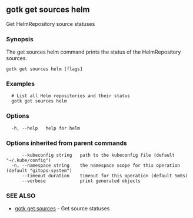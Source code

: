 ## gotk get sources helm

Get HelmRepository source statuses

### Synopsis

The get sources helm command prints the status of the HelmRepository sources.

```
gotk get sources helm [flags]
```

### Examples

```
  # List all Helm repositories and their status
  gotk get sources helm

```

### Options

```
  -h, --help   help for helm
```

### Options inherited from parent commands

```
      --kubeconfig string   path to the kubeconfig file (default "~/.kube/config")
  -n, --namespace string    the namespace scope for this operation (default "gitops-system")
      --timeout duration    timeout for this operation (default 5m0s)
      --verbose             print generated objects
```

### SEE ALSO

* [gotk get sources](gotk_get_sources.md)	 - Get source statuses

